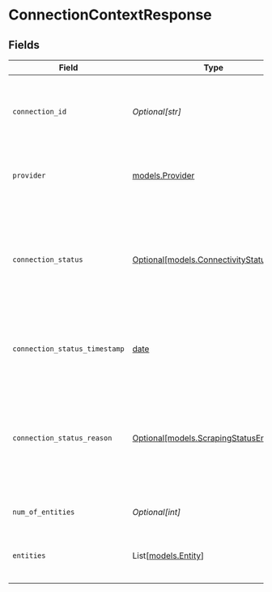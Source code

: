 # ConnectionContextResponse


## Fields

| Field                                                                                                                      | Type                                                                                                                       | Required                                                                                                                   | Description                                                                                                                |
| -------------------------------------------------------------------------------------------------------------------------- | -------------------------------------------------------------------------------------------------------------------------- | -------------------------------------------------------------------------------------------------------------------------- | -------------------------------------------------------------------------------------------------------------------------- |
| `connection_id`                                                                                                            | *Optional[str]*                                                                                                            | :heavy_minus_sign:                                                                                                         | The Deck Connection ID associated with the access token data being requested                                               |
| `provider`                                                                                                                 | [models.Provider](../models/provider.md)                                                                                   | :heavy_check_mark:                                                                                                         | The data source associated to this connectiond                                                                             |
| `connection_status`                                                                                                        | [Optional[models.ConnectivityStatusEnum]](../models/connectivitystatusenum.md)                                             | :heavy_minus_sign:                                                                                                         | Represents the current connection health status between the system and the data source, such as Connected or Disconnected. |
| `connection_status_timestamp`                                                                                              | [date](https://docs.python.org/3/library/datetime.html#date-objects)                                                       | :heavy_minus_sign:                                                                                                         | The UTC timestamp of when the connectivity status was last updated.                                                        |
| `connection_status_reason`                                                                                                 | [Optional[models.ScrapingStatusEnum]](../models/scrapingstatusenum.md)                                                     | :heavy_minus_sign:                                                                                                         | Represents the most recent scraping result for this connection, providing additional context to the connectivity status.   |
| `num_of_entities`                                                                                                          | *Optional[int]*                                                                                                            | :heavy_minus_sign:                                                                                                         | Represents the number of accounts.                                                                                         |
| `entities`                                                                                                                 | List[[models.Entity](../models/entity.md)]                                                                                 | :heavy_check_mark:                                                                                                         | A list of entities associated with this connection.                                                                        |